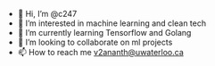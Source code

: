 - 👋 Hi, I’m @c247
- 👀 I’m interested in machine learning and clean tech
- 🌱 I’m currently learning Tensorflow and Golang
- 💞️ I’m looking to collaborate on ml projects
- 📫 How to reach me v2ananth@uwaterloo.ca

<!---
c247/c247 is a ✨ special ✨ repository because its `README.md` (this file) appears on your GitHub profile.
You can click the Preview link to take a look at your changes.
--->
